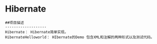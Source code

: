 # Hibernate
~~~~~~~~~~~~~~~~~~~~
##项目描述
-------------------
Hibernate： Hibernate简单实现。
HibernateHelloworld： HIbernate的Demo 包含XML和注解的两种形式以及测试代码。

~~~~~~~~~~~~~~~~~~~~
